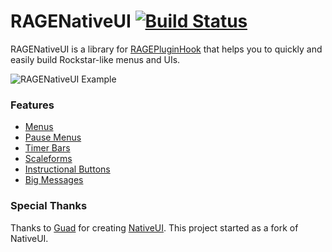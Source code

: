 # RAGENativeUI [![Build Status](https://github.com/alexguirre/RAGENativeUI/workflows/CI/badge.svg)](https://github.com/alexguirre/RAGENativeUI/actions?workflow=CI)

RAGENativeUI is a library for [RAGEPluginHook](https://ragepluginhook.net/) that helps you to quickly and easily build Rockstar-like menus and UIs.

![RAGENativeUI Example](http://i.imgur.com/8myLlwB.png)

### Features

* [Menus](https://github.com/alexguirre/RAGENativeUI/wiki/Menus-Overview)
* [Pause Menus](https://github.com/alexguirre/RAGENativeUI/wiki/Pause-Menu-Overview)
* [Timer Bars](https://github.com/alexguirre/RAGENativeUI/wiki/Timer-Bars-Overview)
* [Scaleforms](https://github.com/alexguirre/RAGENativeUI/wiki/Scaleforms-Overview)
* [Instructional Buttons](https://github.com/alexguirre/RAGENativeUI/wiki/Instructional-Buttons-Overview)
* [Big Messages](https://github.com/alexguirre/RAGENativeUI/wiki/Big-Messages-Overview)

### Special Thanks

Thanks to [Guad](https://github.com/Guad/) for creating [NativeUI](https://github.com/Guad/NativeUI). This project started as a fork of NativeUI.
